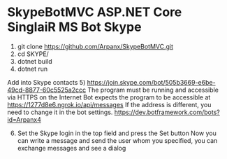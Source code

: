# SkypeBotMVC ASP.NET Core SinglaiR  MS Bot Skype
1) git clone https://github.com/Arpanx/SkypeBotMVC.git
2) cd SKYPE/
3) dotnet  build
4) dotnet run

Add into Skype contacts 
5) https://join.skype.com/bot/505b3669-e6be-49cd-8877-60c5525a2ccc
The program must be running and accessible via HTTPS on the Internet
Bot expects the program to be accessible at https://1277d8e6.ngrok.io/api/messages 
If the address is different, you need to change it in the bot settings.
https://dev.botframework.com/bots?id=Arpanx4

6) Set the Skype login in the top field and press the Set button
Now you can write a message and send the user whom you specified, you can exchange messages and see a dialog